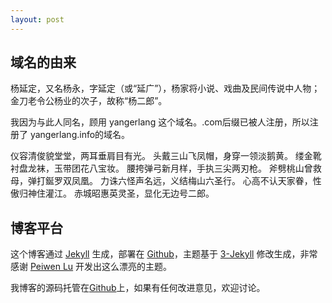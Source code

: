```yaml
---
layout: post
---
```


## 域名的由来

杨延定，又名杨永，字延定（或“延广”），杨家将小说、戏曲及民间传说中人物；金刀老令公杨业的次子，故称“杨二郎”。

我因为与此人同名，顾用 yangerlang 这个域名。.com后缀已被人注册，所以注册了 yangerlang.info的域名。

仪容清俊貌堂堂，两耳垂肩目有光。  头戴三山飞凤帽，身穿一领淡鹅黄。  缕金靴衬盘龙袜，玉带团花八宝妆。  腰挎弹弓新月样，手执三尖两刃枪。  斧劈桃山曾救母，弹打鋋罗双凤凰。  力诛六怪声名远，义结梅山六圣行。  心高不认天家眷，性傲归神住灌江。  赤城昭惠英灵圣，显化无边号二郎。

## 博客平台

这个博客通过 [Jekyll](http://jekyllrb.com/) 生成，部署在 [Github](https://pages.github.com)，主题基于 [3-Jekyll](https://github.com/P233/3-Jekyll) 修改生成，非常感谢 [Peiwen Lu](https://github.com/P233) 开发出这么漂亮的主题。

我博客的源码托管在[Github](https://github.com/yangerlang/yangerlang.github.io)上，如果有任何改进意见，欢迎讨论。

